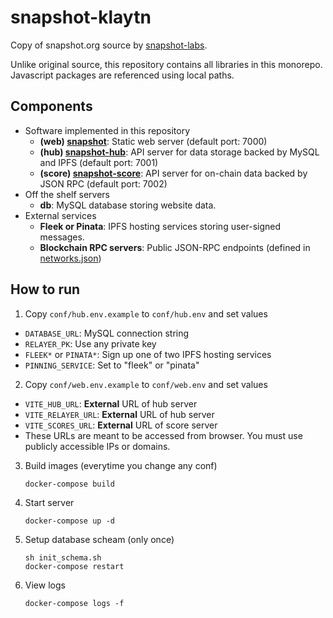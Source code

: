 # snapshot-klaytn

Copy of snapshot.org source by [snapshot-labs](https://github.com/snapshot-labs).

Unlike original source, this repository contains all libraries in this monorepo.
Javascript packages are referenced using local paths.

## Components

- Software implemented in this repository
  - **(web) [snapshot](./snapshot)**: Static web server (default port: 7000)
  - **(hub) [snapshot-hub](./snapshot-hub)**: API server for data storage backed by MySQL and IPFS (default port: 7001)
  - **(score) [snapshot-score](./snapshot-score)**: API server for on-chain data backed by JSON RPC (default port: 7002)
- Off the shelf servers
  - **db**: MySQL database storing website data.
- External services
  - **Fleek or Pinata**: IPFS hosting services storing user-signed messages.
  - **Blockchain RPC servers**: Public JSON-RPC endpoints (defined in [networks.json](./snapshot.js/src/networks.json))

## How to run

1. Copy `conf/hub.env.example` to `conf/hub.env` and set values
  - `DATABASE_URL`: MySQL connection string
  - `RELAYER_PK`: Use any private key
  - `FLEEK*` or `PINATA*`: Sign up one of two IPFS hosting services
  - `PINNING_SERVICE`: Set to "fleek" or "pinata"
2. Copy `conf/web.env.example` to `conf/web.env` and set values
  - `VITE_HUB_URL`: **External** URL of hub server
  - `VITE_RELAYER_URL`: **External** URL of hub server
  - `VITE_SCORES_URL`: **External** URL of score server
  - These URLs are meant to be accessed from browser.
    You must use publicly accessible IPs or domains.
3. Build images (everytime you change any conf)
    ```
    docker-compose build
    ```
4. Start server
    ```
    docker-compose up -d
    ```
5. Setup database scheam (only once)
    ```
    sh init_schema.sh
    docker-compose restart
    ```
6. View logs
    ```
    docker-compose logs -f
    ```

